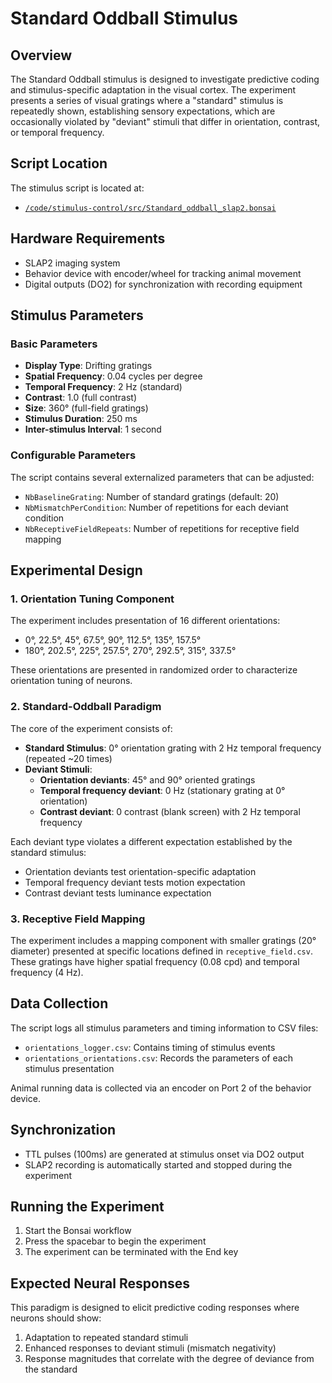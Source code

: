 # Standard Oddball Stimulus

## Overview

The Standard Oddball stimulus is designed to investigate predictive coding and stimulus-specific adaptation in the visual cortex. The experiment presents a series of visual gratings where a "standard" stimulus is repeatedly shown, establishing sensory expectations, which are occasionally violated by "deviant" stimuli that differ in orientation, contrast, or temporal frequency.

## Script Location

The stimulus script is located at:
- [`/code/stimulus-control/src/Standard_oddball_slap2.bonsai`](https://github.com/allenneuraldynamics/openscope-community-predictive-processing/blob/main/code/stimulus-control/src/Standard_oddball_slap2.bonsai)

## Hardware Requirements

- SLAP2 imaging system
- Behavior device with encoder/wheel for tracking animal movement
- Digital outputs (DO2) for synchronization with recording equipment

## Stimulus Parameters

### Basic Parameters
- **Display Type**: Drifting gratings
- **Spatial Frequency**: 0.04 cycles per degree
- **Temporal Frequency**: 2 Hz (standard)
- **Contrast**: 1.0 (full contrast)
- **Size**: 360° (full-field gratings)
- **Stimulus Duration**: 250 ms
- **Inter-stimulus Interval**: 1 second

### Configurable Parameters
The script contains several externalized parameters that can be adjusted:
- `NbBaselineGrating`: Number of standard gratings (default: 20)
- `NbMismatchPerCondition`: Number of repetitions for each deviant condition
- `NbReceptiveFieldRepeats`: Number of repetitions for receptive field mapping

## Experimental Design

### 1. Orientation Tuning Component
The experiment includes presentation of 16 different orientations:
- 0°, 22.5°, 45°, 67.5°, 90°, 112.5°, 135°, 157.5°
- 180°, 202.5°, 225°, 257.5°, 270°, 292.5°, 315°, 337.5°

These orientations are presented in randomized order to characterize orientation tuning of neurons.

### 2. Standard-Oddball Paradigm
The core of the experiment consists of:

- **Standard Stimulus**: 0° orientation grating with 2 Hz temporal frequency (repeated ~20 times)
- **Deviant Stimuli**: 
  - **Orientation deviants**: 45° and 90° oriented gratings
  - **Temporal frequency deviant**: 0 Hz (stationary grating at 0° orientation)
  - **Contrast deviant**: 0 contrast (blank screen) with 2 Hz temporal frequency

Each deviant type violates a different expectation established by the standard stimulus:
- Orientation deviants test orientation-specific adaptation
- Temporal frequency deviant tests motion expectation
- Contrast deviant tests luminance expectation

### 3. Receptive Field Mapping
The experiment includes a mapping component with smaller gratings (20° diameter) presented at specific locations defined in `receptive_field.csv`. These gratings have higher spatial frequency (0.08 cpd) and temporal frequency (4 Hz).

## Data Collection

The script logs all stimulus parameters and timing information to CSV files:
- `orientations_logger.csv`: Contains timing of stimulus events
- `orientations_orientations.csv`: Records the parameters of each stimulus presentation

Animal running data is collected via an encoder on Port 2 of the behavior device.

## Synchronization
- TTL pulses (100ms) are generated at stimulus onset via DO2 output
- SLAP2 recording is automatically started and stopped during the experiment

## Running the Experiment
1. Start the Bonsai workflow
2. Press the spacebar to begin the experiment
3. The experiment can be terminated with the End key

## Expected Neural Responses
This paradigm is designed to elicit predictive coding responses where neurons should show:
1. Adaptation to repeated standard stimuli
2. Enhanced responses to deviant stimuli (mismatch negativity)
3. Response magnitudes that correlate with the degree of deviance from the standard
